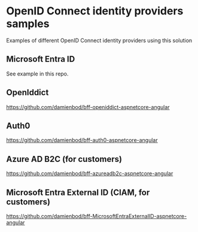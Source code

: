 
# OpenID Connect identity providers samples

Examples of different OpenID Connect identity providers using this solution

## Microsoft Entra ID

See example in this repo.

## OpenIddict 

https://github.com/damienbod/bff-openiddict-aspnetcore-angular

## Auth0

https://github.com/damienbod/bff-auth0-aspnetcore-angular

## Azure AD B2C (for customers)

https://github.com/damienbod/bff-azureadb2c-aspnetcore-angular

## Microsoft Entra External ID (CIAM, for customers)

https://github.com/damienbod/bff-MicrosoftEntraExternalID-aspnetcore-angular
